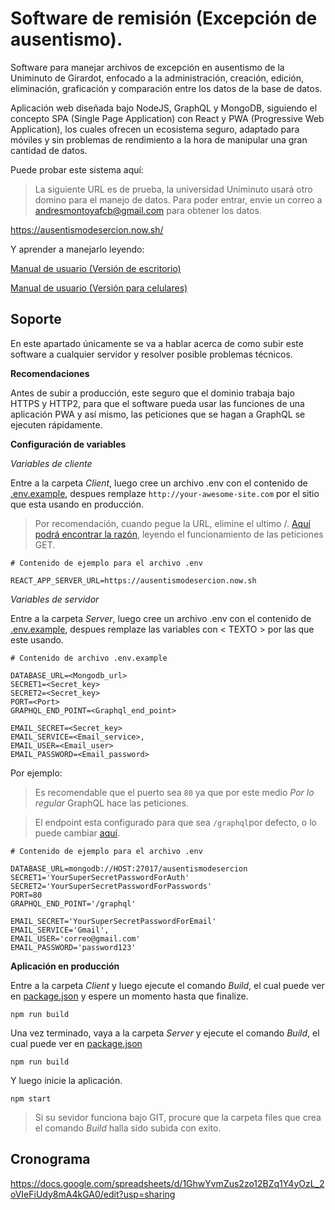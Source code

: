 # Software de remisión (Excepción de ausentismo).

Software para manejar archivos de excepción en ausentismo de la Uniminuto de Girardot, enfocado a la administración, creación, edición, eliminación, graficación y comparación entre los datos de la base de datos.

Aplicación web diseñada bajo NodeJS, GraphQL y MongoDB, siguiendo el concepto SPA (Single Page Application) con React y PWA (Progressive Web Application), los cuales ofrecen un ecosistema seguro, adaptado para móviles y sin problemas de rendimiento a la hora de manipular una gran cantidad de datos.

Puede probar este sistema aquí:

> La siguiente URL es de prueba, la universidad Uniminuto usará otro domino para el manejo de datos. Para poder entrar, envie un correo a andresmontoyafcb@gmail.com para obtener los datos.

https://ausentismodesercion.now.sh/

Y aprender a manejarlo leyendo:

[Manual de usuario (Versión de escritorio)](https://docs.google.com/document/d/1JQmSufvyk8H02z9-OY6WPfp0x8GGYOt4DIj55Y3WvEo/edit?usp=sharing)

[Manual de usuario (Versión para celulares)](https://docs.google.com/document/d/1dmSFLYvSqUbUCbqmPfUDGxPgOw6BU621H4yB-Zp96g4/edit?usp=sharing)

## Soporte

En este apartado únicamente se va a hablar acerca de como subir este software a cualquier servidor y resolver posible problemas técnicos.

**Recomendaciones**

Antes de subir a producción, este seguro que el dominio trabaja bajo HTTPS y HTTP2, para que el software pueda usar las funciones de una aplicación PWA y así mismo, las peticiones que se hagan a GraphQL se ejecuten rápidamente.

**Configuración de variables**

*Variables de cliente*

Entre a la carpeta *Client*, luego cree un archivo .env con el contenido de [.env.example](client/.env.example), despues remplaze `http://your-awesome-site.com` por el sitio que esta usando en producción.

> Por recomendación, cuando pegue la URL, elimine el ultimo /. [Aquí podrá encontrar la razón](https://github.com/MontoyaAndres/GradeProject/blob/master/client/src/utils/api.js), leyendo el funcionamiento de las peticiones GET.

```
# Contenido de ejemplo para el archivo .env

REACT_APP_SERVER_URL=https://ausentismodesercion.now.sh
```

*Variables de servidor*

Entre a la carpeta *Server*, luego cree un archivo .env con el contenido de [.env.example](server/.env.example), despues remplaze las variables con < TEXTO > por las que este usando.

```
# Contenido de archivo .env.example

DATABASE_URL=<Mongodb_url>
SECRET1=<Secret_key>
SECRET2=<Secret_key>
PORT=<Port>
GRAPHQL_END_POINT=<Graphql_end_point>

EMAIL_SECRET=<Secret_key>
EMAIL_SERVICE=<Email_service>,
EMAIL_USER=<Email_user>
EMAIL_PASSWORD=<Email_password>
```

Por ejemplo:

> Es recomendable que el puerto sea `80` ya que por este medio *Por lo regular* GraphQL hace las peticiones.

> El endpoint esta configurado para que sea `/graphql`por defecto, o lo puede cambiar [aquí](client/src/apollo.js#L7).

```
# Contenido de ejemplo para el archivo .env

DATABASE_URL=mongodb://HOST:27017/ausentismodesercion
SECRET1='YourSuperSecretPasswordForAuth'
SECRET2='YourSuperSecretPasswordForPasswords'
PORT=80
GRAPHQL_END_POINT='/graphql'

EMAIL_SECRET='YourSuperSecretPasswordForEmail'
EMAIL_SERVICE='Gmail',
EMAIL_USER='correo@gmail.com'
EMAIL_PASSWORD='password123'
```

**Aplicación en producción**

Entre a la carpeta *Client* y luego ejecute el comando *Build*, el cual puede ver en [package.json](client/package.json) y espere un momento hasta que finalize.

```
npm run build
```

Una vez terminado, vaya a la carpeta *Server* y ejecute el comando *Build*, el cual puede ver en [package.json](server/package.json)

```
npm run build
```

Y luego inicie la aplicación.

```
npm start
```

> Si su sevidor funciona bajo GIT, procure que la carpeta files que crea el comando *Build* halla sido subida con exito.

## Cronograma

https://docs.google.com/spreadsheets/d/1GhwYvmZus2zo12BZq1Y4yOzL_2oVIeFiUdy8mA4kGA0/edit?usp=sharing
    
